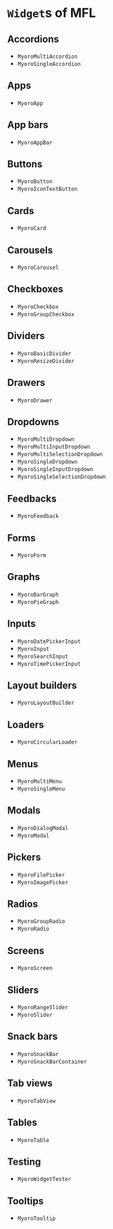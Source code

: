 # `Widget`s of MFL

## Accordions

- `MyoroMultiAccordion`
- `MyoroSingleAccordion`

## Apps

- `MyoroApp`

## App bars

- `MyoroAppBar`

## Buttons

- `MyoroButton`
- `MyoroIconTextButton`

## Cards

- `MyoroCard`

## Carousels

- `MyoroCarousel`

## Checkboxes

- `MyoroCheckbox`
- `MyoroGroupCheckbox`

## Dividers

- `MyoroBasicDivider`
- `MyoroResizeDivider`

## Drawers

- `MyoroDrawer`

## Dropdowns

- `MyoroMultiDropdown`
- `MyoroMultiInputDropdown`
- `MyoroMultiSelectionDropdown`
- `MyoroSingleDropdown`
- `MyoroSingleInputDropdown`
- `MyoroSingleSelectionDropdown`

## Feedbacks

- `MyoroFeedback`

## Forms

- `MyoroForm`

## Graphs

- `MyoroBarGraph`
- `MyoroPieGraph`

## Inputs

- `MyoroDatePickerInput`
- `MyoroInput`
- `MyoroSearchInput`
- `MyoroTimePickerInput`

## Layout builders

- `MyoroLayoutBuilder`

## Loaders

- `MyoroCircularLoader`

## Menus

- `MyoroMultiMenu`
- `MyoroSingleMenu`

## Modals

- `MyoroDialogModal`
- `MyoroModal`

## Pickers

- `MyoroFilePicker`
- `MyoroImagePicker`

## Radios

- `MyoroGroupRadio`
- `MyoroRadio`

## Screens

- `MyoroScreen`

## Sliders

- `MyoroRangeSlider`
- `MyoroSlider`

## Snack bars

- `MyoroSnackBar`
- `MyoroSnackBarContainer`

## Tab views

- `MyoroTabView`

## Tables

- `MyoroTable`

## Testing

- `MyoroWidgetTester`

## Tooltips

- `MyoroTooltip`
